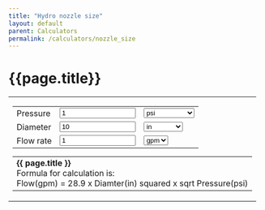 ```yaml
---
title: "Hydro nozzle size"
layout: default
parent: Calculators
permalink: /calculators/nozzle_size
---
```

# {{page.title}}
<script src="{{ base.url | prepend: site.url }}/assets/js/nozzle_size.js"></script>

<table width="100%" cellpadding="4" cellspacing="0" border="0" align="center">
<tr>
<td>
<form name="temps" action="">
<table align="center">
  <tr>
    <td>Pressure</td>
	  <td><input type="text" name="pressure"  onchange="nozzleDischarge( this.form )" style="width:150px" value="1" maxlength="10" size="10" />	</td>
    <td>
       <select name="pressureUnits" onchange="nozzleDischarge( this.form )">
       <option value="1" selected="selected">psi</option>
       <option value=".433528">ft of water</option>
       <option value="1.422336">m of water</option>
       <option value="14.503773773">bars</option>
       <option value=".145038">kPa</option>
       <option value="14.695949">atm</option>
       <option value=".491154">in of Mercury</option>
       </select>
    </td>  
  </tr>
  <tr>
    <td>Diameter</td>
    <td><input type="text" name="diameter"  onchange="nozzleDischarge( this.form )" style="width:150px" value="10" size="10" maxlength="10" />	</td>
    <td>
      <select name="diameterUnits" onchange="nozzleDischarge( this.form )">
      <option value="1" selected="selected">in</option>
      <option value="128">128ths in</option>
      <option value="64">64ths in</option>
      <option value="32">32nds in</option>
      <option value="16">16ths in</option>
      <option value="8">8ths in</option>
      <option value="25.4">mm</option>
      <option value="2.54">cm</option>
      </select>
    </td>
  </tr>
  <tr>
    <td>Flow rate</td>
      <td><input type="text" name="flowRate" style="width:150px" value="1" size="10" maxlength="10" />	</td>
    <td>
       <select name="flowRateUnits" onchange="nozzleDischarge( this.form )">
       <option value="1" selected="selected">gpm</option>
       <option value="15.850323074">lps</option>
       <option value="448.8311688">cfs</option>
       <option value=".264172051">lpm</option>
       </select>
    </td>
  </tr>
</table>
</form>
<table align="center">
	<tr>
	  <td>
      <b>{{ page.title }}</b><br />
Formula for calculation is:<br />
Flow(gpm) = 28.9 x Diamter(in) squared x sqrt Pressure(psi)<br />
	  </td>
	</tr>
</table>
</td>
</tr>
</table>
